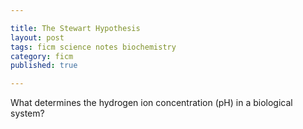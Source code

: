 ---title: The Stewart Hypothesislayout: posttags: ficm science notes biochemistrycategory: ficmpublished: true---What determines the hydrogen ion concentration (pH) in a biological system?